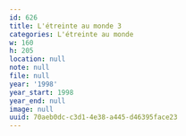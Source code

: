 ```yaml
---
id: 626
title: L'étreinte au monde 3
categories: L'étreinte au monde
w: 160
h: 205
location: null
note: null
file: null
year: '1998'
year_start: 1998
year_end: null
image: null
uuid: 70aeb0dc-c3d1-4e38-a445-d46395face23
---
```


